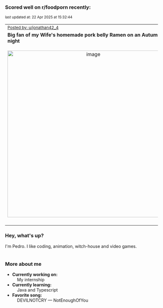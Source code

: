 ### Scored well on r/foodporn recently:

<p align="left"><sub>last updated at: 22 Apr 2025 at 15:32:44</sub></p>

|   |
| --- |
| <sub>[Posted by: u/jonathan42_4][source]</sub> |
| **Big fan of my Wife's homemade pork belly Ramen on an Autumn's night** | 
|<p align="center"> <img alt="image" src="https://i.redd.it/g9td15g7abue1.png" width="550" /> </p>|
|   |

### Hey, what's up?

I'm Pedro. I like coding, animation, witch-house and video games.<br><br>

### More about me
- **Currently working on:**  
&nbsp;&nbsp;&nbsp;&nbsp;My internship
- **Currently learning:**  
&nbsp;&nbsp;&nbsp;&nbsp;Java and Typescript
- **Favorite song:**  
&nbsp;&nbsp;&nbsp;&nbsp;DEVILNOTCRY — NotEnoughOfYou<br><br>

  



  
  
  
[linkedin]: https://linkedin.com/in/pedro-h-r-gomes-8a487b14a/
[gmail]: mailto:pilique11@gmail.com
[source]: https://reddit.com/r/FoodPorn/comments/1jx6n1t/big_fan_of_my_wifes_homemade_pork_belly_ramen_on/
[redditAPI]: https://www.reddit.com/dev/api/